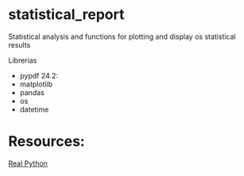 # statistical_report
Statistical analysis and functions for plotting and display os statistical results

Librerias

- pypdf 24.2:
- matplotlib
- pandas
- os
- datetime

# Resources:
[Real Python](https://realpython.com/creating-modifying-pdf/)
